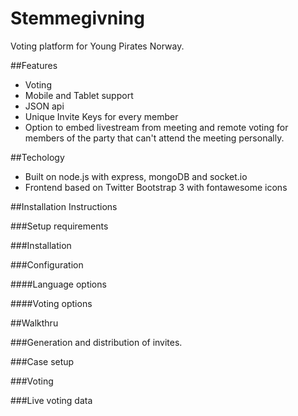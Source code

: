 Stemmegivning
=============

Voting platform for Young Pirates Norway.


##Features
  * Voting
  * Mobile and Tablet support
  * JSON api
  * Unique Invite Keys for every member
  * Option to embed livestream from meeting and remote voting for members of the party that can't attend the meeting personally.

##Techology
 * Built on node.js with express, mongoDB and socket.io
 * Frontend based on Twitter Bootstrap 3 with fontawesome icons

##Installation Instructions

###Setup requirements

###Installation

###Configuration

####Language options

####Voting options

##Walkthru

###Generation and distribution of invites.

###Case setup

###Voting

###Live voting data
